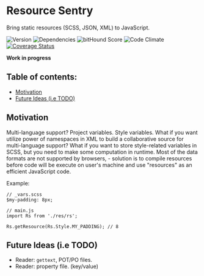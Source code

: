 # Resource Sentry

Bring static resources (SCSS, JSON, XML) to JavaScript.

![Version](https://img.shields.io/npm/v/resource-sentry.svg)
![Dependencies](https://david-dm.org/NicolasSiver/resource-sentry.svg)
![bitHound Score](https://www.bithound.io/github/NicolasSiver/resource-sentry/badges/score.svg)
![Code Climate](https://img.shields.io/codeclimate/github/NicolasSiver/resource-sentry.svg)
[![Coverage Status](https://coveralls.io/repos/github/NicolasSiver/resource-sentry/badge.svg?branch=master)](https://coveralls.io/github/NicolasSiver/resource-sentry?branch=master)

**Work in progress**

## Table of contents:

<!-- START doctoc generated TOC please keep comment here to allow auto update -->
<!-- DON'T EDIT THIS SECTION, INSTEAD RE-RUN doctoc TO UPDATE -->
 

- [Motivation](#motivation)
- [Future Ideas (i.e TODO)](#future-ideas-ie-todo)

<!-- END doctoc generated TOC please keep comment here to allow auto update -->


## Motivation

Multi-language support? Project variables. Style variables. What if you want utilize power of namespaces in XML to build a collaborative source for multi-language support? What if you want to store style-related variables in SCSS, but you need to make some computation in runtime. Most of the data formats are not supported by browsers, - solution is to compile resources before code will be execute on user's machine and use "resources" as an efficient JavaScript code.

Example:

```
// _vars.scss
$my-padding: 8px;

// main.js
import Rs from './res/rs';

Rs.getResource(Rs.Style.MY_PADDING); // 8
```

## Future Ideas (i.e TODO)

- Reader: `gettext`, POT/PO files.
- Reader: property file. (key/value)
